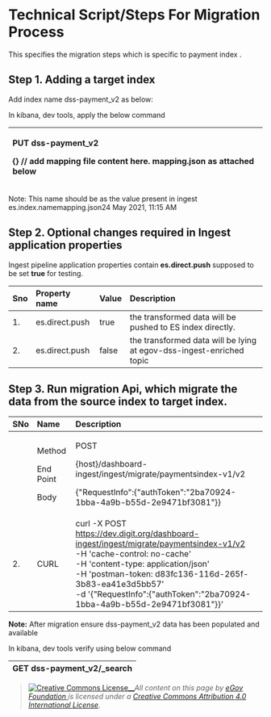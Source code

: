 # Technical Script/Steps For Migration Process

This specifies the migration steps which is specific to payment index .

## Step 1. Adding a target index <a id="Step-1.-Adding-a-target-index"></a>

Add index name dss-payment\_v2 as below:

In kibana, dev tools, apply the below command

<table>
  <thead>
    <tr>
      <th style="text-align:left">
        <p>PUT dss-payment_v2</p>
        <p>{} // add mapping file content here. mapping.json as attached below</p>
      </th>
    </tr>
  </thead>
  <tbody></tbody>
</table>

Note: This name should be as the value present in ingest es.index.namemapping.json24 May 2021, 11:15 AM

## Step 2. Optional changes required in Ingest application properties <a id="Step-2.-Optional-changes-required-in-Ingest-application-properties"></a>

Ingest pipeline application properties contain **es.direct.push** supposed to be set **true** for testing.

| **Sno** | **Property name** | **Value** | **Description** |
| :--- | :--- | :--- | :--- |
| 1. | es.direct.push | true | the transformed data will be pushed to ES index directly. |
| 2. | es.direct.push | false | the transformed data will be lying at egov-dss-ingest-enriched topic |

## Step 3. Run migration Api, which migrate the data from the source index to target index. <a id="Step-3.-Run-migration-Api,-which-migrate-the-data-from-the-source-index-to-target-index."></a>

<table>
  <thead>
    <tr>
      <th style="text-align:left"><b>SNo</b>
      </th>
      <th style="text-align:left"><b>Name</b>
      </th>
      <th style="text-align:left"><b>Description</b>
      </th>
    </tr>
  </thead>
  <tbody>
    <tr>
      <td style="text-align:left"></td>
      <td style="text-align:left">
        <p>Method</p>
        <p>End Point</p>
        <p>Body</p>
      </td>
      <td style="text-align:left">
        <p>POST</p>
        <p>{host}/dashboard-ingest/ingest/migrate/paymentsindex-v1/v2</p>
        <p>{&quot;RequestInfo&quot;:{&quot;authToken&quot;:&quot;2ba70924-1bba-4a9b-b55d-2e9471bf3081&quot;}}</p>
      </td>
    </tr>
    <tr>
      <td style="text-align:left">2.</td>
      <td style="text-align:left">CURL</td>
      <td style="text-align:left">curl -X POST
        <br /><a href="https://dev.digit.org/dashboard-ingest/ingest/migrate/paymentsindex-v1/v2">https://dev.digit.org/dashboard-ingest/ingest/migrate/paymentsindex-v1/v2</a>
        <br
        />-H &apos;cache-control: no-cache&apos;
        <br />-H &apos;content-type: application/json&apos;
        <br />-H &apos;postman-token: d83fc136-116d-265f-3b83-ea41e3d5bb57&apos;
        <br
        />-d &apos;{&quot;RequestInfo&quot;:{&quot;authToken&quot;:&quot;2ba70924-1bba-4a9b-b55d-2e9471bf3081&quot;}}&apos;</td>
    </tr>
  </tbody>
</table>

**Note:** After migration ensure dss-payment\_v2 data has been populated and available

In kibana, dev tools verify using below command

| GET dss-payment\_v2/\_search |
| :--- |


> [![Creative Commons License](https://i.creativecommons.org/l/by/4.0/80x15.png)\_\_](http://creativecommons.org/licenses/by/4.0/)_All content on this page by_ [_eGov Foundation_ ](https://egov.org.in/)_is licensed under a_ [_Creative Commons Attribution 4.0 International License_](http://creativecommons.org/licenses/by/4.0/)_._

